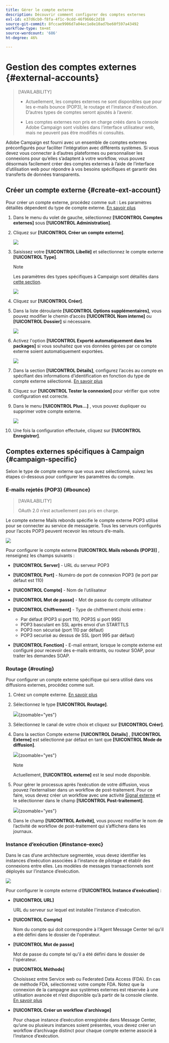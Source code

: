 ```yaml
---
title: Gérer le compte externe
description: Découvrir comment configurer des comptes externes
exl-id: e37d6cb0-f8fa-4f1c-9cdd-46f9666c2d18
source-git-commit: 8fccae9906d7a04ec1e8e10ad7be60f597a43492
workflow-type: tm+mt
source-wordcount: '686'
ht-degree: 46%

---
```


# Gestion des comptes externes {#external-accounts}

>[!AVAILABILITY]
>
>* Actuellement, les comptes externes ne sont disponibles que pour les e-mails bounce (POP3), le routage et l&#39;instance d&#39;exécution. D’autres types de comptes seront ajoutés à l’avenir.
>
>* Les comptes externes non pris en charge créés dans la console Adobe Campaign sont visibles dans l’interface utilisateur web, mais ne peuvent pas être modifiés ni consultés.

Adobe Campaign est fourni avec un ensemble de comptes externes préconfigurés pour faciliter l’intégration avec différents systèmes. Si vous devez vous connecter à d’autres plateformes ou personnaliser les connexions pour qu’elles s’adaptent à votre workflow, vous pouvez désormais facilement créer des comptes externes à l’aide de l’interface d’utilisation web pour répondre à vos besoins spécifiques et garantir des transferts de données transparents.

## Créer un compte externe {#create-ext-account}

Pour créer un compte externe, procédez comme suit : Les paramètres détaillés dépendent du type de compte externe. [En savoir plus](#campaign-specific)

1. Dans le menu du volet de gauche, sélectionnez **[!UICONTROL Comptes externes]** sous **[!UICONTROL Administration]**.

1. Cliquez sur **[!UICONTROL Créer un compte externe]**.

   ![](assets/external_account_create_1.png)

1. Saisissez votre **[!UICONTROL Libellé]** et sélectionnez le compte externe **[!UICONTROL Type]**.

   >[!NOTE]
   >
   >Les paramètres des types spécifiques à Campaign sont détaillés dans [cette section](#campaign-specific).

   ![](assets/external_account_create_2.png)

1. Cliquez sur **[!UICONTROL Créer]**.

1. Dans la liste déroulante **[!UICONTROL Options supplémentaires]**, vous pouvez modifier le chemin d’accès **[!UICONTROL Nom interne]** ou **[!UICONTROL Dossier]** si nécessaire.

   ![](assets/external_account_create_3.png)

1. Activez l&#39;option **[!UICONTROL Exporté automatiquement dans les packages]** si vous souhaitez que vos données gérées par ce compte externe soient automatiquement exportées. <!--Exported where??-->

   ![](assets/external_account_create_exported.png)

1. Dans la section **[!UICONTROL Détails]**, configurez l’accès au compte en spécifiant des informations d’identification en fonction du type de compte externe sélectionné. [En savoir plus](#bounce)

1. Cliquez sur **[!UICONTROL Tester la connexion]** pour vérifier que votre configuration est correcte.

1. Dans le menu **[!UICONTROL Plus...]** , vous pouvez dupliquer ou supprimer votre compte externe.

   ![](assets/external_account_create_4.png)

1. Une fois la configuration effectuée, cliquez sur **[!UICONTROL Enregistrer]**.

## Comptes externes spécifiques à Campaign {#campaign-specific}

Selon le type de compte externe que vous avez sélectionné, suivez les étapes ci-dessous pour configurer les paramètres du compte.

### E-mails rejetés (POP3) {#bounce}

>[!AVAILABILITY]
>
> OAuth 2.0 n’est actuellement pas pris en charge.

Le compte externe Mails rebonds spécifie le compte externe POP3 utilisé pour se connecter au service de messagerie. Tous les serveurs configurés pour l’accès POP3 peuvent recevoir les retours d’e-mails.

![](assets/external_account_bounce.png)

Pour configurer le compte externe **[!UICONTROL Mails rebonds (POP3)]** , renseignez les champs suivants :

* **[!UICONTROL Server]** - URL du serveur POP3

* **[!UICONTROL Port]** - Numéro de port de connexion POP3 (le port par défaut est 110)

* **[!UICONTROL Compte]** - Nom de l’utilisateur

* **[!UICONTROL Mot de passe]** - Mot de passe du compte utilisateur

* **[!UICONTROL Chiffrement]** - Type de chiffrement choisi entre :

   * Par défaut (POP3 si port 110, POP3S si port 995)
   * POP3 basculant en SSL après envoi d’un STARTTLS
   * POP3 non sécurisé (port 110 par défaut)
   * POP3 securisé au dessus de SSL (port 995 par défaut)

* **[!UICONTROL Fonction]** - E-mail entrant, lorsque le compte externe est configuré pour recevoir des e-mails entrants, ou routeur SOAP, pour traiter les demandes SOAP.

### Routage {#routing}

Pour configurer un compte externe spécifique qui sera utilisé dans vos diffusions externes, procédez comme suit.

1. Créez un compte externe. [En savoir plus](../administration/external-account.md#create-ext-account)

1. Sélectionnez le type **[!UICONTROL Routage]**.

   ![](assets/external-account-routing.png){zoomable="yes"}

1. Sélectionnez le canal de votre choix et cliquez sur **[!UICONTROL Créer]**.

1. Dans la section Compte externe **[!UICONTROL Détails]** , **[!UICONTROL Externe]** est sélectionné par défaut en tant que **[!UICONTROL Mode de diffusion]**.

   ![](assets/external-account-delivery-mode.png){zoomable="yes"}

   >[!NOTE]
   >
   >Actuellement, **[!UICONTROL externe]** est le seul mode disponible.

1. Pour gérer le processus après l’exécution de votre diffusion, vous pouvez l’externaliser dans un workflow de post-traitement. Pour ce faire, vous devez créer un workflow avec une activité [Signal externe](../workflows/activities/external-signal.md) et le sélectionner dans le champ **[!UICONTROL Post-traitement]**.

   ![](assets/external-account-post-processing.png){zoomable="yes"}

1. Dans le champ **[!UICONTROL Activité]**, vous pouvez modifier le nom de l’activité de workflow de post-traitement qui s’affichera dans les journaux. <!--you can edit the name of the activity that will be created if you add an external or bulk delivery to a workflow-->


### Instance d’exécution {#instance-exec}

Dans le cas d’une architecture segmentée, vous devez identifier les instances d’exécution associées à l’instance de pilotage et établir des connexions entre elles. Les modèles de messages transactionnels sont déployés sur l’instance d’exécution.

![](assets/external_account_exec.png)

Pour configurer le compte externe d’**[!UICONTROL Instance d’exécution]** :

* **[!UICONTROL URL]**

  URL du serveur sur lequel est installée l&#39;instance d&#39;exécution.

* **[!UICONTROL Compte]**

  Nom du compte qui doit correspondre à l&#39;Agent Message Center tel qu&#39;il a été défini dans le dossier de l&#39;opérateur.

* **[!UICONTROL Mot de passe]**

  Mot de passe du compte tel qu&#39;il a été défini dans le dossier de l&#39;opérateur.

* **[!UICONTROL Méthode]**

  Choisissez entre Service web ou Federated Data Access (FDA).
En cas de méthode FDA, sélectionnez votre compte FDA. Notez que la connexion de la campagne aux systèmes externes est réservée à une utilisation avancée et n’est disponible qu’à partir de la console cliente. [En savoir plus](https://experienceleague.adobe.com/fr/docs/campaign/campaign-v8/connect/fda#_blank)

* **[!UICONTROL Créer un workflow d’archivage]**

  Pour chaque instance d’exécution enregistrée dans Message Center, qu’une ou plusieurs instances soient présentes, vous devez créer un workflow d’archivage distinct pour chaque compte externe associé à l’instance d’exécution.
